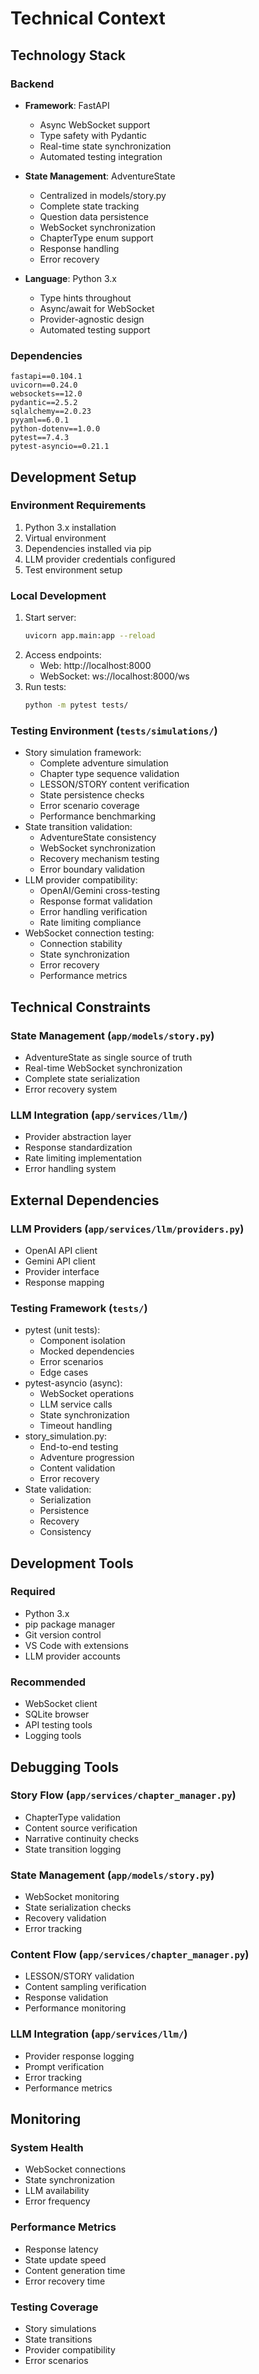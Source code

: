 # Technical Context

## Technology Stack

### Backend
- **Framework**: FastAPI
  - Async WebSocket support
  - Type safety with Pydantic
  - Real-time state synchronization
  - Automated testing integration

- **State Management**: AdventureState
  - Centralized in models/story.py
  - Complete state tracking
  - Question data persistence
  - WebSocket synchronization
  - ChapterType enum support
  - Response handling
  - Error recovery

- **Language**: Python 3.x
  - Type hints throughout
  - Async/await for WebSocket
  - Provider-agnostic design
  - Automated testing support

### Dependencies
```
fastapi==0.104.1
uvicorn==0.24.0
websockets==12.0
pydantic==2.5.2
sqlalchemy==2.0.23
pyyaml==6.0.1
python-dotenv==1.0.0
pytest==7.4.3
pytest-asyncio==0.21.1
```

## Development Setup

### Environment Requirements
1. Python 3.x installation
2. Virtual environment
3. Dependencies installed via pip
4. LLM provider credentials configured
5. Test environment setup

### Local Development
1. Start server:
   ```bash
   uvicorn app.main:app --reload
   ```
2. Access endpoints:
   - Web: http://localhost:8000
   - WebSocket: ws://localhost:8000/ws
3. Run tests:
   ```bash
   python -m pytest tests/
   ```

### Testing Environment (`tests/simulations/`)
- Story simulation framework:
  * Complete adventure simulation
  * Chapter type sequence validation
  * LESSON/STORY content verification
  * State persistence checks
  * Error scenario coverage
  * Performance benchmarking
- State transition validation:
  * AdventureState consistency
  * WebSocket synchronization
  * Recovery mechanism testing
  * Error boundary validation
- LLM provider compatibility:
  * OpenAI/Gemini cross-testing
  * Response format validation
  * Error handling verification
  * Rate limiting compliance
- WebSocket connection testing:
  * Connection stability
  * State synchronization
  * Error recovery
  * Performance metrics

## Technical Constraints

### State Management (`app/models/story.py`)
- AdventureState as single source of truth
- Real-time WebSocket synchronization
- Complete state serialization
- Error recovery system

### LLM Integration (`app/services/llm/`)
- Provider abstraction layer
- Response standardization
- Rate limiting implementation
- Error handling system

## External Dependencies

### LLM Providers (`app/services/llm/providers.py`)
- OpenAI API client
- Gemini API client
- Provider interface
- Response mapping

### Testing Framework (`tests/`)
- pytest (unit tests):
  * Component isolation
  * Mocked dependencies
  * Error scenarios
  * Edge cases
- pytest-asyncio (async):
  * WebSocket operations
  * LLM service calls
  * State synchronization
  * Timeout handling
- story_simulation.py:
  * End-to-end testing
  * Adventure progression
  * Content validation
  * Error recovery
- State validation:
  * Serialization
  * Persistence
  * Recovery
  * Consistency

## Development Tools

### Required
- Python 3.x
- pip package manager
- Git version control
- VS Code with extensions
- LLM provider accounts

### Recommended
- WebSocket client
- SQLite browser
- API testing tools
- Logging tools

## Debugging Tools

### Story Flow (`app/services/chapter_manager.py`)
- ChapterType validation
- Content source verification
- Narrative continuity checks
- State transition logging

### State Management (`app/models/story.py`)
- WebSocket monitoring
- State serialization checks
- Recovery validation
- Error tracking

### Content Flow (`app/services/chapter_manager.py`)
- LESSON/STORY validation
- Content sampling verification
- Response validation
- Performance monitoring

### LLM Integration (`app/services/llm/`)
- Provider response logging
- Prompt verification
- Error tracking
- Performance metrics

## Monitoring

### System Health
- WebSocket connections
- State synchronization
- LLM availability
- Error frequency

### Performance Metrics
- Response latency
- State update speed
- Content generation time
- Error recovery time

### Testing Coverage
- Story simulations
- State transitions
- Provider compatibility
- Error scenarios
